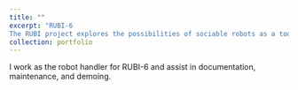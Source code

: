 ```yaml
---
title: ""
excerpt: "RUBI-6  
The RUBI project explores the possibilities of sociable robots as a tool for education and enrichment for toddlers in early childhood education environments.<br/>[<img src='/images/rubi_project.png'>](http://rubi.ucsd.edu)"
collection: portfolio
---
```


I work as the robot handler for RUBI-6 and assist in documentation, maintenance, and demoing.
